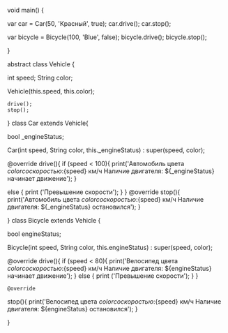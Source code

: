 void main() {
    
  var car = Car(50, 'Красный', true);
  car.drive();
  car.stop();
  
  var bicycle = Bicycle(100, 'Blue', false);
  bicycle.drive();
  bicycle.stop();
  
  
  }
     
abstract class Vehicle {
  
  int speed;
  String color;
  
  
  Vehicle(this.speed, this.color);
  
    drive();
    stop();
  
  }
class Car extends Vehicle{
   
  bool _engineStatus;
  
  Car(int speed, String color, this._engineStatus) : super(speed, color);
  
  @override
  drive(){
     if 
      (speed < 100){
    print('Автомобиль цвета ${color}  со скоростью:${speed} км/ч Наличие двигателя: ${_engineStatus} начинает движение');
  }
  
  else
  {
     print ('Превышение скорости');
  }
  }
  @override
  stop(){
    print('Автомобиль цвета ${color}  со скоростью:${speed} км/ч Наличие двигателя: ${_engineStatus} остановился');
  }
  
}
class Bicycle extends Vehicle {
  
   bool engineStatus;
  
  Bicycle(int speed, String color, this.engineStatus) : super(speed, color);
  
  @override
  drive(){
    if 
      (speed < 80){
          print('Велосипед цвета ${color} со скоростью:${speed} км/ч Наличие двигателя: ${engineStatus} начинает движение');
  }
    else
    {
      print ('Превышение скорости');
     }
    }

    @override
  stop(){
    print('Велосипед цвета ${color} со скоростью:${speed} км/ч Наличие двигателя: ${engineStatus} остановился');
  }
  
  
}
  

  
 

